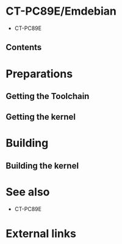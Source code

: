 # CT-PC89E/Emdebian
* CT-PC89E
## Contents
# Preparations
## Getting the Toolchain
## Getting the kernel
# Building
## Building the kernel
# See also
* CT-PC89E
# External links
